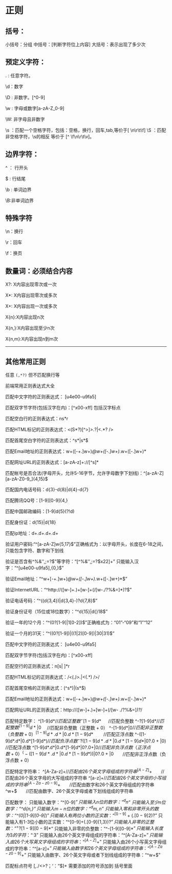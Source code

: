 # 正则

## 括号：

小括号：分组
中括号：[判断字符位上内容]
大括号：表示出现了多少次

## 预定义字符：

\. : 任意字符。

\d：数字

\D : 非数字。[^0-9]

\w : 字母或数字[a-zA-Z_0-9]

\W: 非字母且非数字

\s ：匹配一个空格字符，包括：空格，换行，回车,tab,等价于[ \n\r\t\f]
\S ：匹配非空格字符，\s的相反 等价于 [^ \f\n\r\t\v]。

## 边界字符：

^ ： 行开头

$ : 行结尾

\b : 单词边界

\B:非单词边界

## 特殊字符

\n：换行

\r：回车

\f：换页

## 数量词：必须结合内容

X?: X内容出现零次或一次

X*: X内容出现零次或多次

X+: X内容出现一次或多次

X{n}:X内容出现n次

X{n,}:X内容出现至少n次

X{n,m}:X内容出现n到m次

---------------------

## 其他常用正则

任意 `(,*?)` 但不匹配换行等

前端常用正则表达式大全

匹配中文字符的正则表达式： [u4e00-u9fa5]

匹配双字节字符(包括汉字在内)：[^x00-xff] 包括汉字标点

匹配空白行的正则表达式：ns*r

匹配HTML标记的正则表达式：<(S*?)[^>]*>.*?|<.*? />

匹配首尾空白字符的正则表达式：^s*|s*$

匹配Email地址的正则表达式：w+([-+.]w+)*@w+([-.]w+)*.w+([-.]w+)*

匹配网址URL的正则表达式：[a-zA-z]+://[^s]*

匹配帐号是否合法(字母开头，允许5-16字节，允许字母数字下划线)：^[a-zA-Z][a-zA-Z0-9_]{4,15}$

匹配国内电话号码：d{3}-d{8}|d{4}-d{7}

匹配腾讯QQ号：[1-9][0-9]{4,}

匹配中国邮政编码：[1-9]d{5}(?!d)

匹配身份证：d{15}|d{18}

匹配ip地址：d+.d+.d+.d+

验证用户密码:“^[a-zA-Z]w{5,17}$”正确格式为：以字母开头，长度在6-18之间，只能包含字符、数字和下划线

验证是否含有^%&'',;=?$"等字符：“[^%&'',;=?$x22]+”
只能输入汉字：“^[u4e00-u9fa5],{0,}$”

验证Email地址：“^w+[-+.]w+)*@w+([-.]w+)*.w+([-.]w+)*$”

验证InternetURL：“^http://([w-]+.)+[w-]+(/[w-./?%&=]*)?$”

验证电话号码：“^((d{3,4})|d{3,4}-)?d{7,8}$”

验证身份证号（15位或18位数字）：“^d{15}|d{}18$”

验证一年的12个月：“^(0?[1-9]|1[0-2])$”正确格式为：“01”-“09”和“1”“12”

验证一个月的31天：“^((0?[1-9])|((1|2)[0-9])|30|31)$”

匹配中文字符的正则表达式： [u4e00-u9fa5]

匹配双字节字符(包括汉字在内)：[^x00-xff]

匹配空行的正则表达式：n[s| ]*r

匹配HTML标记的正则表达式：/<(.*)>.*|<(.*) />/

匹配首尾空格的正则表达式：(^s*)|(s*$)

匹配Email地址的正则表达式：w+([-+.]w+)*@w+([-.]w+)*.w+([-.]w+)*

匹配网址URL的正则表达式：http://([w-]+.)+[w-]+(/[w- ./?%&=]*)?*/


匹配特定数字：
^[1-9]d*$　 　 //匹配正整数
^-[1-9]d*$ 　 //匹配负整数
^-?[1-9]d*$　　 //匹配整数
^[1-9]d*|0$　 //匹配非负整数（正整数 + 0）
^-[1-9]d*|0$　　 //匹配非正整数（负整数 + 0）
^[1-9]d*.d*|0.d*[1-9]d*$　　 //匹配正浮点数
^-([1-9]d*.d*|0.d*[1-9]d*)$　 //匹配负浮点数
^-?([1-9]d*.d*|0.d*[1-9]d*|0?.0+|0)$　 //匹配浮点数
^[1-9]d*.d*|0.d*[1-9]d*|0?.0+|0$　　 //匹配非负浮点数（正浮点数 + 0）
^(-([1-9]d*.d*|0.d*[1-9]d*))|0?.0+|0$　　//匹配非正浮点数（负浮点数 + 0）

匹配特定字符串：
^[A-Za-z]+$　　//匹配由26个英文字母组成的字符串
^[A-Z]+$　　//匹配由26个英文字母的大写组成的字符串
^[a-z]+$　　//匹配由26个英文字母的小写组成的字符串
^[A-Za-z0-9]+$　　//匹配由数字和26个英文字母组成的字符串
^w+$　　//匹配由数字、26个英文字母或者下划线组成的字符串

匹配数字：
只能输入数字：“^[0-9]*$”
只能输入n位的数字：“^d{n}$”
只能输入至少n位数字：“^d{n,}$”
只能输入m-n位的数字：“^d{m,n}$”
只能输入零和非零开头的数字：“^(0|[1-9][0-9]*)$”
只能输入有两位小数的正实数：“^[0-9]+(.[0-9]{2})?$”
只能输入有1-3位小数的正实数：“^[0-9]+(.[0-9]{1,3})?$”
只能输入非零的正整数：“^+?[1-9][0-9]*$”
只能输入非零的负整数：“^-[1-9][0-9]*$”
只能输入长度为3的字符：“^.{3}$”
只能输入由26个英文字母组成的字符串：“^[A-Za-z]+$”
只能输入由26个大写英文字母组成的字符串：“^[A-Z]+$”
只能输入由26个小写英文字母组成的字符串：“^[a-z]+$”
只能输入由数字和26个英文字母组成的字符串：“^[A-Za-z0-9]+$”
只能输入由数字、26个英文字母或者下划线组成的字符串：“^w+$”

匹配标点符号 [,./<>?；‘：“$]+ 需要添加的符号添加到 括号里面